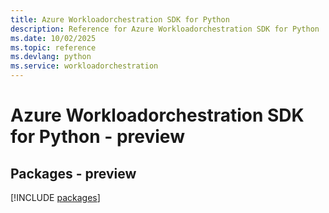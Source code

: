 ```yaml
---
title: Azure Workloadorchestration SDK for Python
description: Reference for Azure Workloadorchestration SDK for Python
ms.date: 10/02/2025
ms.topic: reference
ms.devlang: python
ms.service: workloadorchestration
---
```

# Azure Workloadorchestration SDK for Python - preview
## Packages - preview
[!INCLUDE [packages](workloadorchestration-index.md)]